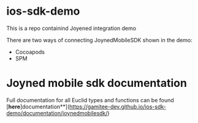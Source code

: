 # ios-sdk-demo

This is a repo containind Joyened integration demo

There are two ways of connecting JoynedMobileSDK shown in the demo:

- Cocoapods
- SPM 

# Joyned mobile sdk documentation

Full documentation for all Euclid types and functions can be found [**here**]documentation**](https://gamitee-dev.github.io/ios-sdk-demo/documentation/joynedmobilesdk/)
